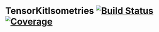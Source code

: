# TensorKitIsometries [![Build Status](https://github.com/Jutho/TensorKitIsometries.jl/workflows/CI/badge.svg)](https://github.com/Jutho/TensorKitIsometries.jl/actions) [![Coverage](https://codecov.io/gh/Jutho/TensorKitIsometries.jl/branch/master/graph/badge.svg)](https://codecov.io/gh/Jutho/TensorKitIsometries.jl)
